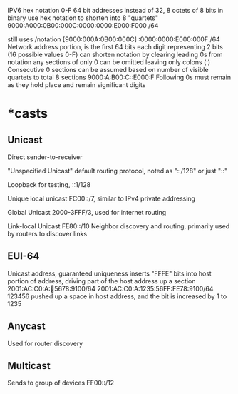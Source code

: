 IPV6 hex notation
0-F
64 bit addresses instead of 32, 8 octets of 8 bits in binary
use hex notation to shorten into 8 "quartets"
9000:A000:0B00:000C:0000:0000:E000:F000 /64

still uses /notation
[9000:000A:0B00:000C] :0000:0000:E000:000F /64
Network address portion, is the first 64 bits
each digit representing 2 bits (16 possible values 0-F)
can shorten notation by clearing leading   0s from notation
any sections of only 0 can be omitted leaving only colons (:) Consecutive 0 sections can be  assumed based on number of visible quartets to total 8 sections
9000:A:B00:C::E000:F
Following 0s must remain as they hold place and remain significant digits

# *casts
## Unicast
Direct sender-to-receiver 

"Unspecified Unicast" default routing protocol, noted as "::/128" or just "::"

Loopback for testing, ::1/128

Unique local unicast FC00::/7, similar to IPv4 private addressing

Global  Unicast 2000-3FFF/3, used for internet routing

Link-local Unicast FE80::/10 Neighbor discovery and routing, primarily used by routers to discover links

## EUI-64
Unicast address, guaranteed uniqueness
inserts "FFFE" bits into host portion of address, driving part of the host address up a section
2001:AC:C0:A::1234:5678:9100/64
2001:AC:C0:A:1235:56FF:FE78:9100/64
123456 pushed up a space in host address, and the bit is increased by 1 to 1235

## Anycast
Used for router discovery

## Multicast
Sends to group of devices
FF00::/12

